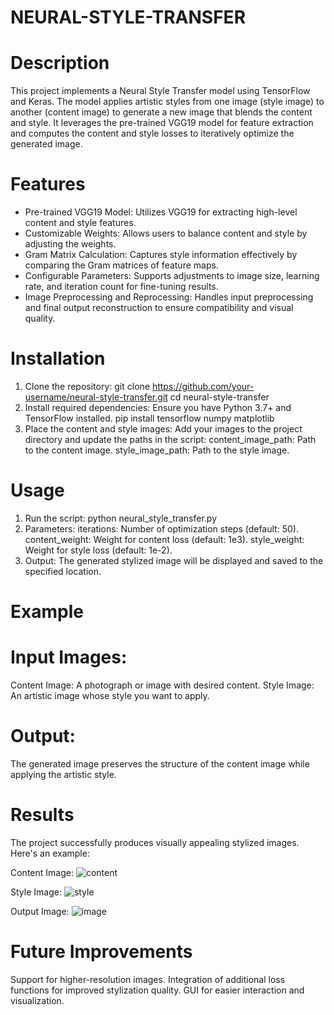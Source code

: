 # NEURAL-STYLE-TRANSFER

# Description
This project implements a Neural Style Transfer model using TensorFlow and Keras. The model applies artistic styles from one image (style image) to another (content image) to generate a new image that blends the content and style. It leverages the pre-trained VGG19 model for feature extraction and computes the content and style losses to iteratively optimize the generated image.

# Features
* Pre-trained VGG19 Model: Utilizes VGG19 for extracting high-level content and style features.
* Customizable Weights: Allows users to balance content and style by adjusting the weights.
* Gram Matrix Calculation: Captures style information effectively by comparing the Gram matrices of feature maps.
* Configurable Parameters: Supports adjustments to image size, learning rate, and iteration count for fine-tuning results.
* Image Preprocessing and Reprocessing: Handles input preprocessing and final output reconstruction to ensure compatibility and visual quality.

# Installation
1. Clone the repository:
   git clone https://github.com/your-username/neural-style-transfer.git
   cd neural-style-transfer
2. Install required dependencies: Ensure you have Python 3.7+ and TensorFlow installed.
   pip install tensorflow numpy matplotlib
3. Place the content and style images: Add your images to the project directory and update the paths in the script:
     content_image_path: Path to the content image.
     style_image_path: Path to the style image.

# Usage
1. Run the script:
   python neural_style_transfer.py
2. Parameters:
     iterations: Number of optimization steps (default: 50).
     content_weight: Weight for content loss (default: 1e3).
     style_weight: Weight for style loss (default: 1e-2).
3. Output: The generated stylized image will be displayed and saved to the specified location.

# Example

# Input Images:
Content Image: A photograph or image with desired content.
Style Image: An artistic image whose style you want to apply.

# Output:
The generated image preserves the structure of the content image while applying the artistic style.

# Results
The project successfully produces visually appealing stylized images. Here's an example:

Content Image: 
![content](https://github.com/user-attachments/assets/25577c5d-c0c2-4219-8d2f-c50d7e2a635c)

Style Image: 
![style](https://github.com/user-attachments/assets/c1cc065e-f7e0-4c54-8303-aff6a9784f08)

Output Image: 
![image](https://github.com/user-attachments/assets/7e65687e-7521-4294-b7a4-d67596c5f81f)


# Future Improvements
Support for higher-resolution images.
Integration of additional loss functions for improved stylization quality.
GUI for easier interaction and visualization.


